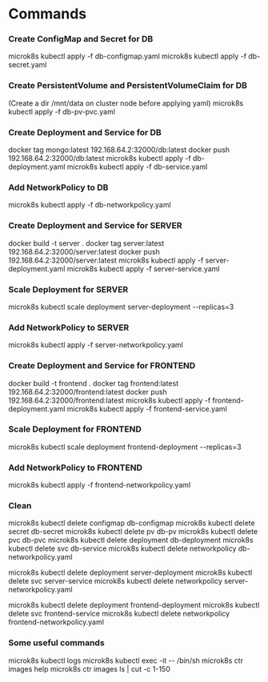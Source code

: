 # Commands
### Create ConfigMap and Secret for DB
microk8s kubectl apply -f db-configmap.yaml
microk8s kubectl apply -f db-secret.yaml
### Create PersistentVolume and PersistentVolumeClaim for DB
(Create a dir /mnt/data on cluster node before applying yaml)
microk8s kubectl apply -f db-pv-pvc.yaml
### Create Deployment and Service for DB
docker tag mongo:latest 192.168.64.2:32000/db:latest
docker push 192.168.64.2:32000/db:latest
microk8s kubectl apply -f db-deployment.yaml
microk8s kubectl apply -f db-service.yaml
### Add NetworkPolicy to DB
microk8s kubectl apply -f db-networkpolicy.yaml

### Create Deployment and Service for SERVER
docker build -t server .
docker tag server:latest 192.168.64.2:32000/server:latest
docker push 192.168.64.2:32000/server:latest
microk8s kubectl apply -f server-deployment.yaml
microk8s kubectl apply -f server-service.yaml
### Scale Deployment for SERVER
microk8s kubectl scale deployment server-deployment --replicas=3
### Add NetworkPolicy to SERVER
microk8s kubectl apply -f server-networkpolicy.yaml

### Create Deployment and Service for FRONTEND
docker build -t frontend .
docker tag frontend:latest 192.168.64.2:32000/frontend:latest
docker push 192.168.64.2:32000/frontend:latest
microk8s kubectl apply -f frontend-deployment.yaml
microk8s kubectl apply -f frontend-service.yaml
### Scale Deployment for FRONTEND
microk8s kubectl scale deployment frontend-deployment --replicas=3
### Add NetworkPolicy to FRONTEND
microk8s kubectl apply -f frontend-networkpolicy.yaml

### Clean
microk8s kubectl delete configmap db-configmap
microk8s kubectl delete secret db-secret
microk8s kubectl delete pv db-pv
microk8s kubectl delete pvc db-pvc
microk8s kubectl delete deployment db-deployment
microk8s kubectl delete svc db-service
microk8s kubectl delete networkpolicy db-networkpolicy.yaml

microk8s kubectl delete deployment server-deployment
microk8s kubectl delete svc server-service
microk8s kubectl delete networkpolicy server-networkpolicy.yaml

microk8s kubectl delete deployment frontend-deployment
microk8s kubectl delete svc frontend-service
microk8s kubectl delete networkpolicy frontend-networkpolicy.yaml

### Some useful commands
microk8s kubectl logs <pod>
microk8s kubectl exec -it <pod> -- /bin/sh
microk8s ctr images help
microk8s ctr images ls | cut -c 1-150